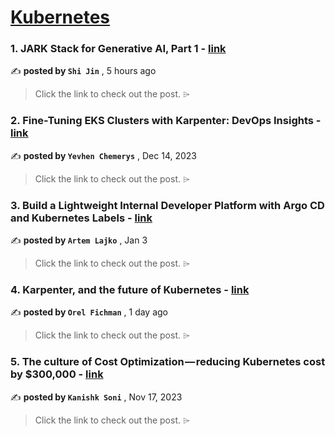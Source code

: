 
<h1><a href=https://medium.com/tag/kubernetes/recommended target="_blank" rel="noopener noreferrer">Kubernetes</a></h1>
<h3>1. JARK Stack for Generative AI, Part 1 - <a href=https://medium.com/@shijin_35411/jark-stack-for-generative-ai-part-1-db5c5be82543?source=tag_recommended_feed---------0-84----------kubernetes----------ddb20e12_4ddf_4f8f_9ba5_898377d1f843------- target="_blank" rel="noopener noreferrer">link</a></h3>

✍️ **posted by `Shi Jin`** <date> , 5 hours ago</date>

<blockquote>Click the link to check out the post. ⌲</blockquote>

<h3>2. Fine-Tuning EKS Clusters with Karpenter: DevOps Insights - <a href=https://medium.com/@yevvhen/fine-tuning-eks-clusters-with-karpenter-devops-insights-159689e5160e?source=tag_recommended_feed---------1-107----------kubernetes----------ddb20e12_4ddf_4f8f_9ba5_898377d1f843------- target="_blank" rel="noopener noreferrer">link</a></h3>

✍️ **posted by `Yevhen Chemerys`** <date> , Dec 14, 2023</date>

<blockquote>Click the link to check out the post. ⌲</blockquote>

<h3>3. Build a Lightweight Internal Developer Platform with Argo CD and Kubernetes Labels - <a href=https://medium.com/itnext/build-a-lightweight-internal-developer-platform-with-argo-cd-and-kubernetes-labels-4c0e52c6c0f4?source=tag_recommended_feed---------2-85----------kubernetes----------ddb20e12_4ddf_4f8f_9ba5_898377d1f843------- target="_blank" rel="noopener noreferrer">link</a></h3>

✍️ **posted by `Artem Lajko`** <date> , Jan 3</date>

<blockquote>Click the link to check out the post. ⌲</blockquote>

<h3>4. Karpenter, and the future of Kubernetes - <a href=https://medium.com/israeli-tech-radar/karpenter-and-the-future-of-kubernetes-4ab7428b7f87?source=tag_recommended_feed---------3-84----------kubernetes----------ddb20e12_4ddf_4f8f_9ba5_898377d1f843------- target="_blank" rel="noopener noreferrer">link</a></h3>

✍️ **posted by `Orel Fichman`** <date> , 1 day ago</date>

<blockquote>Click the link to check out the post. ⌲</blockquote>

<h3>5. The culture of Cost Optimization — reducing Kubernetes cost by $300,000 - <a href=https://medium.com/razorpay-engineering/the-culture-of-cost-optimization-reducing-kubernetes-cost-by-300-000-32611cdd19d9?source=tag_recommended_feed---------4-107----------kubernetes----------ddb20e12_4ddf_4f8f_9ba5_898377d1f843------- target="_blank" rel="noopener noreferrer">link</a></h3>

✍️ **posted by `Kanishk Soni`** <date> , Nov 17, 2023</date>

<blockquote>Click the link to check out the post. ⌲</blockquote>

